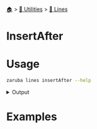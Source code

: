 <!--startTocHeader-->
[🏠](../../README.md) > [🔧 Utilities](../README.md) > [🚈 Lines](README.md)
# InsertAfter
<!--endTocHeader-->

# Usage

<!--startCode-->
```bash
zaruba lines insertAfter --help
```
 
<details>
<summary>Output</summary>
 
```````
Insert newLine after lines[index]

Usage:
  zaruba lines insertAfter <jsonStrList> <jsonStrListNewLines> [flags]

Flags:
  -h, --help        help for insertAfter
  -i, --index int   desired pattern index (default -1)
```````
</details>
<!--endCode-->

# Examples



<!--startTocSubTopic-->
<!--endTocSubTopic-->